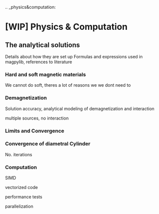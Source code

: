 .. _physics&computation:

# [WIP] Physics & Computation

## The analytical solutions

Details about how they are set up
Formulas and expressions used in magpylib, references to literature

### Hard and soft magnetic materials
We cannot do soft, theres a lot of reasons we we dont need to

### Demagnetization
Solution accuracy, analytical modeling of demagnetization and interaction

multiple sources, no interaction

### Limits and Convergence


### Convergence of diametral Cylinder
No. iterations

### Computation

SIMD

vectorized code

performance tests

parallelization


